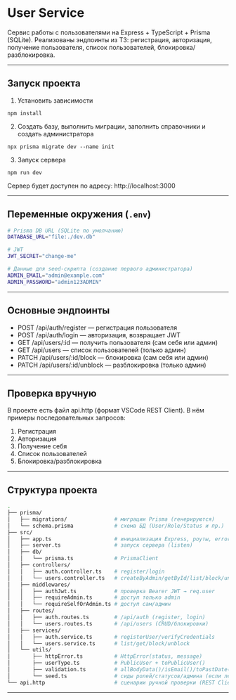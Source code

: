 # User Service

Сервис работы с пользователями на Express + TypeScript + Prisma (SQLite).
Реализованы эндпоинты из ТЗ: регистрация, авторизация, получение пользователя, список пользователей, блокировка/разблокировка.

***

## Запуск проекта

1. Установить зависимости

`npm install`

2. Создать базу, выполнить миграции, заполнить справочники и создать администратора

`npx prisma migrate dev --name init`

3. Запуск сервера

`npm run dev`

Сервер будет доступен по адресу:
http://localhost:3000

***

## Переменные окружения (`.env`)
```bash
# Prisma DB URL (SQLite по умолчанию)
DATABASE_URL="file:./dev.db"

# JWT
JWT_SECRET="change-me"

# Данные для seed-скрипта (создание первого администратора)
ADMIN_EMAIL="admin@example.com"
ADMIN_PASSWORD="admin123ADMIN"
```

***

## Основные эндпоинты
 - POST /api/auth/register — регистрация пользователя
 - POST /api/auth/login — авторизация, возвращает JWT
 - GET /api/users/:id — получить пользователя (сам себя или админ)
 - GET /api/users — список пользователей (только админ)
 - PATCH /api/users/:id/block — блокировка (сам себя или админ)
 - PATCH /api/users/:id/unblock — разблокировка (только админ)

***

## Проверка вручную

В проекте есть файл api.http (формат VSCode REST Client).
В нём примеры последовательных запросов:
 1. Регистрация
 2. Авторизация
 3. Получение себя
 4. Список пользователей
 5. Блокировка/разблокировка

***

## Структура проекта
```bash
.
├── prisma/
│   ├── migrations/               # миграции Prisma (генерируются)
│   └── schema.prisma             # схема БД (User/Role/Status и пр.)
├── src/
│   ├── app.ts                    # инициализация Express, роуты, error handler
│   ├── server.ts                 # запуск сервера (listen)
│   ├── db/
│   │   └── prisma.ts             # PrismaClient
│   ├── controllers/
│   │   ├── auth.controller.ts    # register/login
│   │   └── users.controller.ts   # createByAdmin/getById/list/block/unblock
│   ├── middlewares/
│   │   ├── authJwt.ts            # проверка Bearer JWT → req.user
│   │   ├── requireAdmin.ts       # доступ только admin
│   │   └── requireSelfOrAdmin.ts # доступ сам/админ
│   ├── routes/
│   │   ├── auth.routes.ts        # /api/auth (register, login)
│   │   └── users.routes.ts       # /api/users (CRUD/блокировки)
│   ├── services/
│   │   ├── auth.service.ts       # registerUser/verifyCredentials
│   │   └── users.service.ts      # list/get/block/unblock
│   └── utils/
│       ├── httpError.ts          # HttpError(status, message)
│       ├── userType.ts           # PublicUser + toPublicUser()
│       ├── validation.ts         # allBodyData()/isEmail()/toPastDate()
│       └── seed.ts               # сиды ролей/статусов/админа (если лежит в src)
└── api.http                      # сценарии ручной проверки (REST Client)                      
```

***
